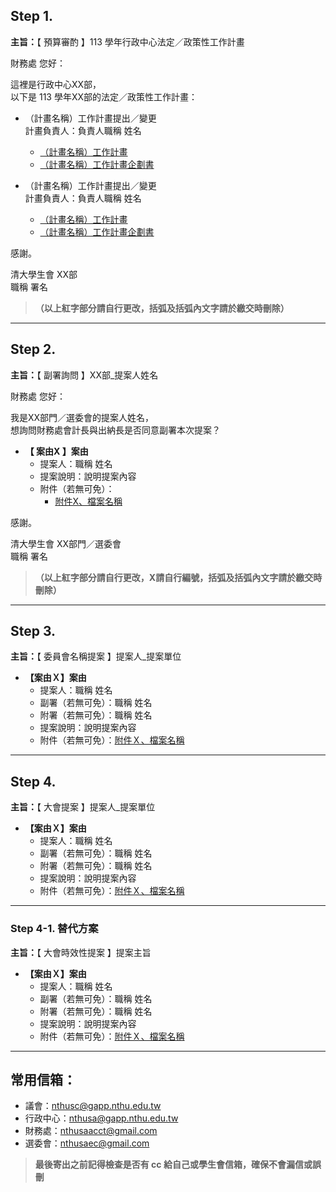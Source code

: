 ## Step 1.

**主旨：**【 預算審酌 】113 學年行政中心法定／政策性工作計畫

財務處 您好：

這裡是行政中心XX部，  
以下是 113 學年XX部的法定／政策性工作計畫：  

- （計畫名稱）工作計畫提出／變更  
  計畫負責人：負責人職稱 姓名  
  - [（計畫名稱）工作計畫](#)  
  - [（計畫名稱）工作計畫企劃書](#)  

- （計畫名稱）工作計畫提出／變更  
  計畫負責人：負責人職稱 姓名  
  - [（計畫名稱）工作計畫](#)  
  - [（計畫名稱）工作計畫企劃書](#)  

感謝。

清大學生會 XX部  
職稱 署名  

> **（以上紅字部分請自行更改，括弧及括弧內文字請於繳交時刪除）**

---

## Step 2.

**主旨：**【 副署詢問 】XX部_提案人姓名

財務處 您好：

我是XX部門／選委會的提案人姓名，  
想詢問財務處會計長與出納長是否同意副署本次提案？  

- **【 案由X 】案由**  
  - 提案人：職稱 姓名  
  - 提案說明：說明提案內容  
  - 附件（若無可免）：  
    - [附件X、檔案名稱](#)  

感謝。

清大學生會 XX部門／選委會  
職稱 署名  

> **（以上紅字部分請自行更改，X請自行編號，括弧及括弧內文字請於繳交時刪除）**

---

## Step 3.

**主旨：**【 委員會名稱提案 】提案人_提案單位

- **【案由Ｘ】案由**  
  - 提案人：職稱 姓名  
  - 副署（若無可免）：職稱 姓名  
  - 附署（若無可免）：職稱 姓名  
  - 提案說明：說明提案內容  
  - 附件（若無可免）：[附件Ｘ、檔案名稱](#)  

---

## Step 4.

**主旨：**【 大會提案 】提案人_提案單位

- **【案由Ｘ】案由**  
  - 提案人：職稱 姓名  
  - 副署（若無可免）：職稱 姓名  
  - 附署（若無可免）：職稱 姓名  
  - 提案說明：說明提案內容  
  - 附件（若無可免）：[附件Ｘ、檔案名稱](#)  

---

### Step 4-1. 替代方案

**主旨：**【 大會時效性提案 】提案主旨

- **【案由Ｘ】案由**  
  - 提案人：職稱 姓名  
  - 副署（若無可免）：職稱 姓名  
  - 附署（若無可免）：職稱 姓名  
  - 提案說明：說明提案內容  
  - 附件（若無可免）：[附件Ｘ、檔案名稱](#)  

---

## 常用信箱：

- 議會：nthusc@gapp.nthu.edu.tw  
- 行政中心：nthusa@gapp.nthu.edu.tw  
- 財務處：nthusaacct@gmail.com  
- 選委會：nthusaec@gmail.com  

> **最後寄出之前記得檢查是否有 cc 給自己或學生會信箱，確保不會漏信或誤刪**
